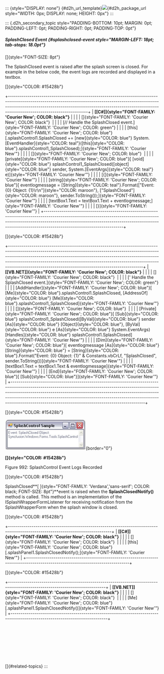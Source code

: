 ::: {style="DISPLAY: none"}
[](ms-xhelp:///?Id=d2h_url_template){#d2h_url_template}![](!package_url!){#d2h_package_url style="WIDTH: 0px; DISPLAY: none; HEIGHT: 0px"}
:::

::: {.d2h_secondary_topic style="PADDING-BOTTOM: 10pt; MARGIN: 0pt; PADDING-LEFT: 0pt; PADDING-RIGHT: 0pt; PADDING-TOP: 0pt"}
##### SplashClosed Event {#splashclosed-event style="MARGIN-LEFT: 18pt; tab-stops: 18.0pt"}

[]{style="FONT-SIZE: 8pt"} 

The SplashClosed event is raised after the splash screen is closed. For example in the below code, the event logs are recorded and displayed in a textbox.

[]{style="COLOR: #15428b"} 

+----------------------------------------------------------------------------------------------------------------------------------------------------------------------------------------------------------------------------------------------------------------------------------+
| **[\[C#\]]{style="FONT-FAMILY: 'Courier New'; COLOR: black"}**                                                                                                                                                                                                                   |
|                                                                                                                                                                                                                                                                                  |
| []{style="FONT-FAMILY: 'Courier New'; COLOR: black"}                                                                                                                                                                                                                             |
|                                                                                                                                                                                                                                                                                  |
| [// Handle the SplashClosed event.]{style="FONT-FAMILY: 'Courier New'; COLOR: green"}                                                                                                                                                                                            |
|                                                                                                                                                                                                                                                                                  |
| [this]{style="FONT-FAMILY: 'Courier New'; COLOR: blue"}[.splashControl1.SplashClosed += [new]{style="COLOR: blue"} System.[EventHandler]{style="COLOR: teal"}([this]{style="COLOR: blue"}.splashControl1_SplashClosed);]{style="FONT-FAMILY: 'Courier New'"}                     |
|                                                                                                                                                                                                                                                                                  |
| []{style="FONT-FAMILY: 'Courier New'; COLOR: blue"}                                                                                                                                                                                                                              |
|                                                                                                                                                                                                                                                                                  |
| [private]{style="FONT-FAMILY: 'Courier New'; COLOR: blue"}[ [void]{style="COLOR: blue"} splashControl1_SplashClosed([object]{style="COLOR: blue"} sender, System.[EventArgs]{style="COLOR: teal"} e)]{style="FONT-FAMILY: 'Courier New'"}                                        |
|                                                                                                                                                                                                                                                                                  |
| [{]{style="FONT-FAMILY: 'Courier New'"}                                                                                                                                                                                                                                          |
|                                                                                                                                                                                                                                                                                  |
| [string]{style="FONT-FAMILY: 'Courier New'; COLOR: blue"}[ eventlogmessage = [String]{style="COLOR: teal"}.Format([\"Event: {0} Object: {1}\\r\\n\"]{style="COLOR: maroon"}, [\"SplashClosed\"]{style="COLOR: maroon"}, sender.ToString());]{style="FONT-FAMILY: 'Courier New'"} |
|                                                                                                                                                                                                                                                                                  |
| [textBox1.Text = textBox1.Text + eventlogmessage;]{style="FONT-FAMILY: 'Courier New'"}                                                                                                                                                                                           |
|                                                                                                                                                                                                                                                                                  |
| [}]{style="FONT-FAMILY: 'Courier New'"}                                                                                                                                                                                                                                          |
+----------------------------------------------------------------------------------------------------------------------------------------------------------------------------------------------------------------------------------------------------------------------------------+

[]{style="COLOR: #15428b"} 

+--------------------------------------------------------------------------------------------------------------------------------------------------------------------------------------------------------------------------------------------------------------------------------------------------------------------------------------------------------------------------------------------+
| **[\[VB.NET\]]{style="FONT-FAMILY: 'Courier New'; COLOR: black"}**                                                                                                                                                                                                                                                                                                                         |
|                                                                                                                                                                                                                                                                                                                                                                                            |
| []{style="FONT-FAMILY: 'Courier New'; COLOR: black"}                                                                                                                                                                                                                                                                                                                                       |
|                                                                                                                                                                                                                                                                                                                                                                                            |
| [\' Handle the SplashClosed event.]{style="FONT-FAMILY: 'Courier New'; COLOR: green"}                                                                                                                                                                                                                                                                                                      |
|                                                                                                                                                                                                                                                                                                                                                                                            |
| [AddHandler]{style="FONT-FAMILY: 'Courier New'; COLOR: blue"}[ [Me]{style="COLOR: blue"}.splashControl1.SplashClosed, [AddressOf]{style="COLOR: blue"} [Me]{style="COLOR: blue"}.splashControl1_SplashClosed]{style="FONT-FAMILY: 'Courier New'"}                                                                                                                                          |
|                                                                                                                                                                                                                                                                                                                                                                                            |
| []{style="FONT-FAMILY: 'Courier New'; COLOR: blue"}                                                                                                                                                                                                                                                                                                                                        |
|                                                                                                                                                                                                                                                                                                                                                                                            |
| [Private]{style="FONT-FAMILY: 'Courier New'; COLOR: blue"}[ [Sub]{style="COLOR: blue"} splashControl1_SplashClosed([ByVal]{style="COLOR: blue"} sender [As]{style="COLOR: blue"} [Object]{style="COLOR: blue"}, [ByVal]{style="COLOR: blue"} e [As]{style="COLOR: blue"} System.EventArgs) [Handles]{style="COLOR: blue"} splashControl1.SplashClosed]{style="FONT-FAMILY: 'Courier New'"} |
|                                                                                                                                                                                                                                                                                                                                                                                            |
| [Dim]{style="FONT-FAMILY: 'Courier New'; COLOR: blue"}[ eventlogmessage [As]{style="COLOR: blue"} [String]{style="COLOR: blue"} = [String]{style="COLOR: blue"}.Format(\"Event: {0} Object: {1}\" & Constants.vbCrLf, \"SplashClosed\", sender.ToString())]{style="FONT-FAMILY: 'Courier New'"}                                                                                            |
|                                                                                                                                                                                                                                                                                                                                                                                            |
| [textBox1.Text = textBox1.Text & eventlogmessage]{style="FONT-FAMILY: 'Courier New'"}                                                                                                                                                                                                                                                                                                      |
|                                                                                                                                                                                                                                                                                                                                                                                            |
| [End]{style="FONT-FAMILY: 'Courier New'; COLOR: blue"}[ [Sub]{style="COLOR: blue"}]{style="FONT-FAMILY: 'Courier New'"}                                                                                                                                                                                                                                                                    |
+--------------------------------------------------------------------------------------------------------------------------------------------------------------------------------------------------------------------------------------------------------------------------------------------------------------------------------------------------------------------------------------------+

[]{style="COLOR: #15428b"} 

![](ImagesExt/image76_975.jpg){border="0"}

**[]{style="COLOR: #15428b"}** 

Figure 992: SplashControl Event Logs Recorded

[]{style="COLOR: #15428b"} 

SplashClosed**[ ]{style="FONT-FAMILY: 'Verdana','sans-serif'; COLOR: black; FONT-SIZE: 8pt"}**event is raised when the **SplashClosedNotify()** method is called. This method is an implementation of the ISplashWrapperFormListener for receiving notification from the SplashWrapperForm when the splash window is closed.

[]{style="COLOR: #15428b"} 

+----------------------------------------------------------------------------------------------------------------------------------+
| **[\[C#\]]{style="FONT-FAMILY: 'Courier New'; COLOR: black"}**                                                                   |
|                                                                                                                                  |
| []{style="FONT-FAMILY: 'Courier New'; COLOR: black"}                                                                             |
|                                                                                                                                  |
| [this]{style="FONT-FAMILY: 'Courier New'; COLOR: blue"}[.splashPanel1.SplashClosedNotify();]{style="FONT-FAMILY: 'Courier New'"} |
+----------------------------------------------------------------------------------------------------------------------------------+

[]{style="COLOR: #15428b"} 

+-------------------------------------------------------------------------------------------------------------------------------+
| **[\[VB.NET\]]{style="FONT-FAMILY: 'Courier New'; COLOR: black"}**                                                            |
|                                                                                                                               |
| []{style="FONT-FAMILY: 'Courier New'; COLOR: black"}                                                                          |
|                                                                                                                               |
| [Me]{style="FONT-FAMILY: 'Courier New'; COLOR: blue"}[.splashPanel1.SplashClosedNotify()]{style="FONT-FAMILY: 'Courier New'"} |
+-------------------------------------------------------------------------------------------------------------------------------+

 

 

 

 

[]{#related-topics}
:::
